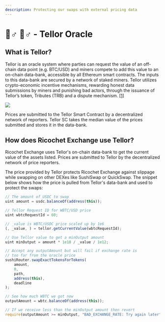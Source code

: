 ```yaml
---
description: Protecting our swaps with external pricing data
---
```


# 🧙♂ 🧙♂ - Tellor Oracle

## What is Tellor?

Tellor is an oracle system where parties can request the value of an off-chain data point (e.g. BTC/USD) and miners compete to add this value to an on-chain data-bank, accessible by all Ethereum smart contracts.  The inputs to this data-bank are secured by a network of staked miners. Tellor utilizes crypto-economic incentive mechanisms, rewarding honest data submissions by miners and punishing bad actors, through the issuance of Tellor’s token, Tributes (TRB) and a dispute mechanism. [\[1\]](https://docs.tellor.io/tellor/whitepaper/introduction)

![](<../.gitbook/assets/tellor\_infographics2\_Median\_DEF\_CROPPED (1).png>)

Prices are submitted to the Tellor Smart Contract by a decentralized network of reporters. Tellor SC takes the median value of the prices submitted and stores it in the data-bank.



## How does Ricochet Exchange use Tellor?

Ricochet Exchange uses Tellor's on-chain data-bank to get the current value of the assets listed. Prices are submitted to Tellor by the decentralized network of price reporters.&#x20;

The price provided by Tellor protects Ricochet Exchange against slippage while swapping on other DEXes like SushiSwap or QuickSwap. The snippet below shows how the price is pulled from Tellor's data-bank and used to protect the swaps:

```javascript
// The amount of USDC to swap
uint amount = usdc.balanceOf(address(this));

// Tellor Request ID for WBTC/USD price
uint wbtcRequestId = 60; 

// _value is WBTC/USDC price scaled up by 1e6
(, _value, ) = tellor.getCurrentValue(wbtcRequestId);

// Use Tellor value to get a minOutput amount
uint minOutput = amount * 1e18 / _value / 1e12;

// Accept any outputAmount but will fail if exchange rate is 
// too far from the oracle price
sushiRouter.swapExactTokensForTokens(
    amount,
    0, 
    path,
    address(this),
    deadline
);

// See how much WBTC we got now
outputAmount = wbtc.balanceOf(address(this));

// If we receive less than the minOutput amount then revert
require(outputAmount >= minOutput, "BAD_EXCHANGE_RATE: Try again later");  
```

